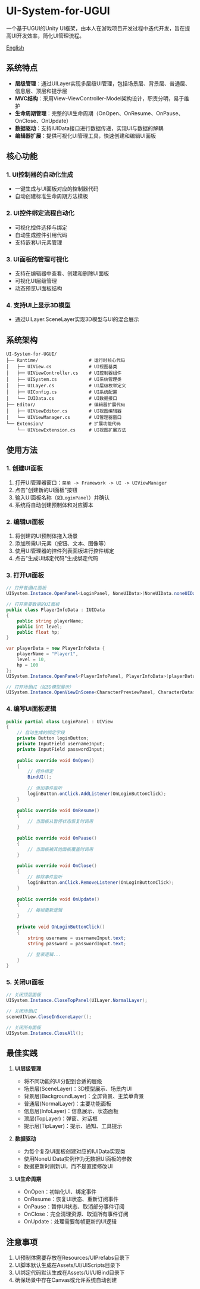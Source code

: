 # UI-System-for-UGUI

一个基于UGUI的Unity UI框架，由本人在游戏项目开发过程中迭代开发，旨在提高UI开发效率，简化UI管理流程。

[English](README.EN.md)

## 系统特点

- **层级管理**：通过UILayer实现多层级UI管理，包括场景层、背景层、普通层、信息层、顶层和提示层
- **MVC结构**：采用View-ViewController-Model架构设计，职责分明，易于维护
- **生命周期管理**：完整的UI生命周期（OnOpen、OnResume、OnPause、OnClose、OnUpdate）
- **数据驱动**：支持IUIData接口进行数据传递，实现UI与数据的解耦
- **编辑器扩展**：提供可视化UI管理工具，快速创建和编辑UI面板

## 核心功能

### 1. UI控制器的自动化生成
- 一键生成与UI面板对应的控制器代码
- 自动创建标准生命周期方法模板

### 2. UI控件绑定流程自动化
- 可视化控件选择与绑定
- 自动生成控件引用代码
- 支持嵌套UI元素管理

### 3. UI面板的管理可视化
- 支持在编辑器中查看、创建和删除UI面板
- 可视化UI层级管理
- 动态预览UI面板结构

### 4. 支持UI上显示3D模型
- 通过UILayer.SceneLayer实现3D模型与UI的混合展示

## 系统架构

```
UI-System-for-UGUI/
├── Runtime/                   # 运行时核心代码
│   ├── UIView.cs              # UI视图基类
│   ├── UIViewController.cs    # UI控制器组件
│   ├── UISystem.cs            # UI系统管理类
│   ├── UILayer.cs             # UI层级枚举定义
│   ├── UIConfig.cs            # UI系统配置
│   └── IUIData.cs             # UI数据接口
├── Editor/                    # 编辑器扩展代码
│   ├── UIViewEditor.cs        # UI视图编辑器
│   └── UIViewManager.cs       # UI管理器窗口
└── Extension/                 # 扩展功能代码
    └── UIViewExtension.cs     # UI视图扩展方法
```

## 使用方法

### 1. 创建UI面板

1. 打开UI管理器窗口：`菜单 -> Framework -> UI -> UIViewManager`
2. 点击"创建新的UI面板"按钮
3. 输入UI面板名称（如`LoginPanel`）并确认
4. 系统将自动创建预制体和对应脚本

### 2. 编辑UI面板

1. 将创建的UI预制体拖入场景
2. 添加所需UI元素（按钮、文本、图像等）
3. 使用UI管理器的控件列表面板进行控件绑定
4. 点击"生成UI绑定代码"生成绑定代码

### 3. 打开UI面板

```csharp
// 打开普通UI面板
UISystem.Instance.OpenPanel<LoginPanel, NoneUIData>(NoneUIData.noneUIData, UILayer.NormalLayer);

// 打开需要数据的UI面板
public class PlayerInfoData : IUIData
{
    public string playerName;
    public int level;
    public float hp;
}

var playerData = new PlayerInfoData { 
    playerName = "Player1", 
    level = 10, 
    hp = 100 
};
UISystem.Instance.OpenPanel<PlayerInfoPanel, PlayerInfoData>(playerData, UILayer.InfoLayer);

// 打开场景UI（如3D模型展示）
UISystem.Instance.OpenViewInScene<CharacterPreviewPanel, CharacterData>(characterData);
```

### 4. 编写UI面板逻辑

```csharp
public partial class LoginPanel : UIView
{
    // 自动生成的绑定字段
    private Button loginButton;
    private InputField usernameInput;
    private InputField passwordInput;
    
    public override void OnOpen()
    {
        // 控件绑定
        BindUI();
        
        // 添加事件监听
        loginButton.onClick.AddListener(OnLoginButtonClick);
    }
    
    public override void OnResume()
    {
        // 当面板从暂停状态恢复时调用
    }
    
    public override void OnPause()
    {
        // 当面板被其他面板覆盖时调用
    }
    
    public override void OnClose()
    {
        // 移除事件监听
        loginButton.onClick.RemoveListener(OnLoginButtonClick);
    }
    
    public override void OnUpdate()
    {
        // 每帧更新逻辑
    }
    
    private void OnLoginButtonClick()
    {
        string username = usernameInput.text;
        string password = passwordInput.text;
        
        // 登录逻辑...
    }
}
```

### 5. 关闭UI面板

```csharp
// 关闭顶层面板
UISystem.Instance.CloseTopPanel(UILayer.NormalLayer);

// 关闭场景UI
sceneUIView.CloseInSceneLayer();

// 关闭所有面板
UISystem.Instance.CloseAll();
```

## 最佳实践

1. **UI层级管理**
   - 将不同功能的UI分配到合适的层级
   - 场景层(SceneLayer)：3D模型展示、场景内UI
   - 背景层(BackgroundLayer)：全屏背景、主菜单背景
   - 普通层(NormalLayer)：主要功能面板
   - 信息层(InfoLayer)：信息展示、状态面板
   - 顶层(TopLayer)：弹窗、对话框
   - 提示层(TipLayer)：提示、通知、工具提示

2. **数据驱动**
   - 为每个复杂UI面板创建对应的IUIData实现类
   - 使用NoneUIData实例作为无数据UI面板的参数
   - 数据更新时刷新UI，而不是直接修改UI

3. **UI生命周期**
   - OnOpen：初始化UI、绑定事件
   - OnResume：恢复UI状态、重新订阅事件
   - OnPause：暂停UI状态、取消部分事件订阅
   - OnClose：完全清理资源、取消所有事件订阅
   - OnUpdate：处理需要每帧更新的UI逻辑

## 注意事项

1. UI预制体需要存放在Resources/UIPrefabs目录下
2. UI脚本默认生成在Assets/UI/UIScripts目录下
3. UI绑定代码默认生成在Assets/UI/UIBind目录下
4. 确保场景中存在Canvas或允许系统自动创建
